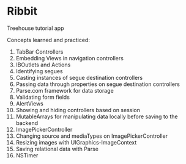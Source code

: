 Ribbit
======

Treehouse tutorial app

Concepts learned and practiced:

1. TabBar Controllers
2. Embedding Views in navigation controllers
3. IBOutlets and Actions
4. Identifying segues
5. Casting instances of segue destination controllers
6. Passing data through properties on segue destination controllers
7. Parse.com framework for data storage
8. Validating form fields
9. AlertViews
10. Showing and hiding controllers based on session
11. MutableArrays for manipulating data locally before saving to the backend
12. ImagePickerController
13. Changing source and mediaTypes on ImagePickerController
14. Resizing images with UIGraphics-ImageContext
15. Saving relational data with Parse
16. NSTimer
